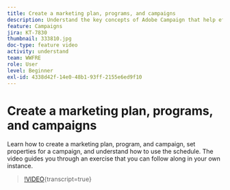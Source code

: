 ```yaml
---
title: Create a marketing plan, programs, and campaigns
description: Understand the key concepts of Adobe Campaign that help effectively plan, execute, and measure cross-channel marketing campaigns.
feature: Campaigns
jira: KT-7830
thumbnail: 333810.jpg
doc-type: feature video
activity: understand
team: WWFRE
role: User
level: Beginner
exl-id: 4338d42f-14e0-48b1-93ff-2155e6ed9f10
---
```

# Create a marketing plan, programs, and campaigns

Learn how to create a marketing plan, program, and campaign, set properties for a campaign, and understand how to use the schedule.
The video guides you through an exercise that you can follow along in your own instance.

>[!VIDEO](https://video.tv.adobe.com/v/333810?quality=12&learn=on){transcript=true}
